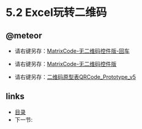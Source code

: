 # 5.2 Excel玩转二维码

## @meteor
  
 * 请右键另存：[MatrixCode-无二维码控件版-回车](src/5.2.1.xls)

 * 请右键另存：[MatrixCode-无二维码控件版](src/5.2.2.xls)

 * 请右键另存：[二维码原型表QRCode_Prototype_v5](src/5.2.3.xlsm)

## links
  * [目录](<preface.md>)
  * 下一节: [](<01.1.md>)
